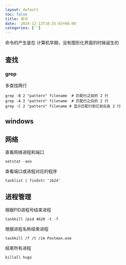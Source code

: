 ```yaml
---
layout: default
toc: false
title: 命令
date:  2024-12-13T10:35:03+08:00
categories: ['']
---
```


命令的产生是在 计算机早期，没有图形化界面的时候诞生的

<!--more-->

## 查找

### grep 

多查找两行

```
grep -B 2 "pattern" filename  # 匹配行之前的 2 行
grep -A 2 "pattern" filename  # 匹配行之后的 2 行
grep -C 2 "pattern" filename # 显示匹配行和它前后各 2 行
```

## windows

## 网络

查看网络进程和端口
```
netstat -ano
```

查看端口或进程对应的程序
```
tasklist | findstr '1624'
```

## 进程管理

根据PID进程号结束进程
```
taskkill /pid 4628 -t -f
```

根据进程名称结束进程

```
taskkill /f /t /im Postman.exe
```

结束所有进程
```
killall hugo
```

